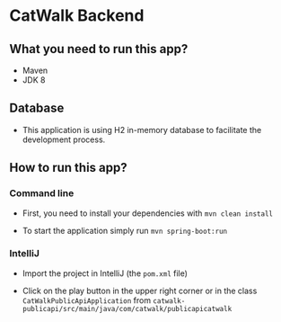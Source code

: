 # CatWalk Backend

## What you need to run this app?
* Maven
* JDK 8

## Database
* This application is using H2 in-memory database to facilitate the development process.

## How to run this app?

### Command line

* First, you need to install your dependencies with `mvn clean install`

* To start the application simply run `mvn spring-boot:run`

### IntelliJ

* Import the project in IntelliJ (the `pom.xml` file)

* Click on the play button in the upper right corner or in the class `CatWalkPublicApiApplication` from `catwalk-publicapi/src/main/java/com/catwalk/publicapicatwalk`